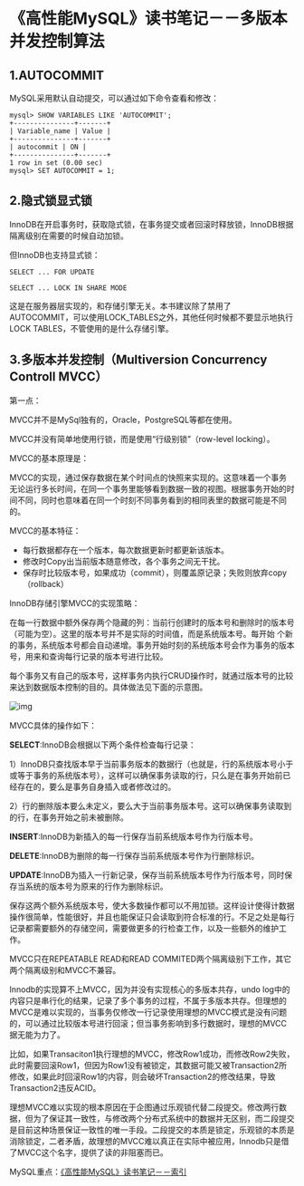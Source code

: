 # 《高性能MySQL》读书笔记－－多版本并发控制算法



## 1.AUTOCOMMIT

MySQL采用默认自动提交，可以通过如下命令查看和修改：
```mysql
mysql> SHOW VARIABLES LIKE 'AUTOCOMMIT';
+---------------+-------+
| Variable_name | Value |
+---------------+-------+
| autocommit | ON |
+---------------+-------+
1 row in set (0.00 sec)
mysql> SET AUTOCOMMIT = 1;
```
## 2.隐式锁显式锁

InnoDB在开启事务时，获取隐式锁，在事务提交或者回滚时释放锁，InnoDB根据隔离级别在需要的时候自动加锁。

但InnoDB也支持显式锁：
```mysql
SELECT ... FOR UPDATE

SELECT ... LOCK IN SHARE MODE
```
这是在服务器层实现的，和存储引擎无关。本书建议除了禁用了AUTOCOMMIT，可以使用LOCK_TABLES之外，其他任何时候都不要显示地执行LOCK TABLES，不管使用的是什么存储引擎。

## 3.多版本并发控制（Multiversion Concurrency Controll MVCC）

第一点：

MVCC并不是MySql独有的，Oracle，PostgreSQL等都在使用。

MVCC并没有简单地使用行锁，而是使用“行级别锁”（row-level locking）。

MVCC的基本原理是：

MVCC的实现，通过保存数据在某个时间点的快照来实现的。这意味着一个事务无论运行多长时间，在同一个事务里能够看到数据一致的视图。根据事务开始的时间不同，同时也意味着在同一个时刻不同事务看到的相同表里的数据可能是不同的。

MVCC的基本特征：

- 每行数据都存在一个版本，每次数据更新时都更新该版本。
- 修改时Copy出当前版本随意修改，各个事务之间无干扰。
- 保存时比较版本号，如果成功（commit），则覆盖原记录；失败则放弃copy（rollback）

InnoDB存储引擎MVCC的实现策略：

在每一行数据中额外保存两个隐藏的列：当前行创建时的版本号和删除时的版本号（可能为空）。这里的版本号并不是实际的时间值，而是系统版本号。每开始 个新的事务，系统版本号都会自动递增。事务开始时刻的系统版本号会作为事务的版本号，用来和查询每行记录的版本号进行比较。

每个事务又有自己的版本号，这样事务内执行CRUD操作时，就通过版本号的比较来达到数据版本控制的目的。具体做法见下面的示意图。

![img](http://pic002.cnblogs.com/images/2011/321403/2011110614240272.jpg)　　

 MVCC具体的操作如下：

**SELECT**:InnoDB会根据以下两个条件检查每行记录：

1）InnoDB只查找版本早于当前事务版本的数据行（也就是，行的系统版本号小于或等于事务的系统版本号），这样可以确保事务读取的行，只么是在事务开始前已经存在的，要么是事务自身插入或者修改过的。

2）行的删除版本要么未定义，要么大于当前事务版本号。这可以确保事务读取到的行，在事务开始之前未被删除。

**INSERT**:InnoDB为新插入的每一行保存当前系统版本号作为行版本号。

**DELETE**:InnoDB为删除的每一行保存当前系统版本号作为行删除标识。

**UPDATE**:InnoDB为插入一行新记录，保存当前系统版本号作为行版本号，同时保存当系统的版本号为原来的行作为删除标识。

保存这两个额外系统版本号，使大多数操作都可以不用加锁。这样设计使得计数据操作很简单，性能很好，并且也能保证只会读取到符合标准的行。不足之处是每行记录都需要额外的存储空间，需要做更多的行检查工作，以及一些额外的维护工作。

MVCC只在REPEATABLE READ和READ COMMITED两个隔离级别下工作，其它两个隔离级别和MVCC不兼容。

Innodb的实现算不上MVCC，因为并没有实现核心的多版本共存，undo log中的内容只是串行化的结果，记录了多个事务的过程，不属于多版本共存。但理想的MVCC是难以实现的，当事务仅修改一行记录使用理想的MVCC模式是没有问题的，可以通过比较版本号进行回滚；但当事务影响到多行数据时，理想的MVCC据无能为力了。

比如，如果Transaciton1执行理想的MVCC，修改Row1成功，而修改Row2失败，此时需要回滚Row1，但因为Row1没有被锁定，其数据可能又被Transaction2所修改，如果此时回滚Row1的内容，则会破坏Transaction2的修改结果，导致Transaction2违反ACID。

 

理想MVCC难以实现的根本原因在于企图通过乐观锁代替二段提交。修改两行数据，但为了保证其一致性，与修改两个分布式系统中的数据并无区别，而二段提交是目前这种场景保证一致性的唯一手段。二段提交的本质是锁定，乐观锁的本质是消除锁定，二者矛盾，故理想的MVCC难以真正在实际中被应用，Innodb只是借了MVCC这个名字，提供了读的非阻塞而已。

MySQL重点：[《高性能MySQL》读书笔记－－索引](https://github.com/muyinchen/woker/blob/master/mysql/%E3%80%8A%E9%AB%98%E6%80%A7%E8%83%BDMySQL%E3%80%8B%E8%AF%BB%E4%B9%A6%E7%AC%94%E8%AE%B0%EF%BC%8D%EF%BC%8D%E7%B4%A2%E5%BC%95.md)